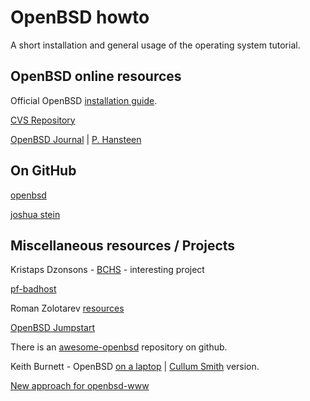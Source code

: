 # OpenBSD howto

A short installation and general usage of the operating system tutorial.

## OpenBSD online resources

Official OpenBSD [installation guide](http://www.openbsd.org/faq/index.html).

[CVS Repository](https://cvsweb.openbsd.org/)

[OpenBSD Journal](http://www.undeadly.org/cgi?action=front) | [P. Hansteen](https://bsdly.blogspot.com)


## On GitHub

[openbsd](https://github.com/openbsd)

[joshua stein](https://github.com/jcs)

## Miscellaneous resources / Projects

Kristaps Dzonsons - [BCHS](https://learnbchs.org) - interesting project

[pf-badhost](https://www.geoghegan.ca/pfbadhost.html)

Roman Zolotarev [resources](https://rgz.ee/openbsd/)

[OpenBSD Jumpstart](https://www.openbsdjumpstart.org/#/)

There is an [awesome-openbsd](https://github.com/ligurio/awesome-openbsd) repository on github.

Keith Burnett - OpenBSD [on a laptop](http://sohcahtoa.org.uk/openbsd.html) | [Cullum Smith](https://www.c0ffee.net/blog/openbsd-on-a-laptop/) version.

[New approach for openbsd-www](https://github.com/Nemin32/openbsd-www)
